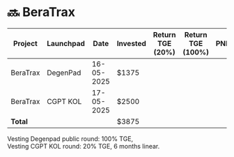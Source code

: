 # 🔜 BeraTrax

<table data-full-width="true"><thead><tr><th width="116.79998779296875">Project</th><th width="119.5999755859375">Launchpad</th><th width="115.20001220703125">Date</th><th width="84.2000732421875">Invested</th><th width="153.5999755859375">Return TGE (20%)</th><th width="161.5999755859375">Return TGE (100%)</th><th>PNL</th><th></th></tr></thead><tbody><tr><td>BeraTrax</td><td>DegenPad</td><td>16-05-2025</td><td>$1375</td><td></td><td></td><td></td><td></td></tr><tr><td>BeraTrax</td><td>CGPT KOL</td><td>17-05-2025</td><td>$2500</td><td></td><td></td><td></td><td></td></tr><tr><td><strong>Total</strong></td><td></td><td></td><td>$3875</td><td></td><td></td><td></td><td></td></tr></tbody></table>

Vesting Degenpad public round: 100% TGE,\
Vesting CGPT KOL round: 20% TGE, 6 months linear.
